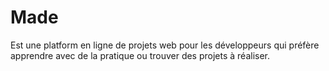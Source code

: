 # Made
  Est une platform en ligne de projets web pour les développeurs
  qui préfère apprendre avec de la pratique ou trouver des projets à réaliser.